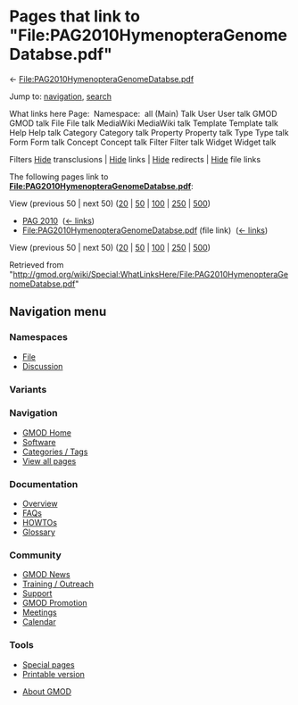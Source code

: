 <div id="mw-page-base" class="noprint">

</div>

<div id="mw-head-base" class="noprint">

</div>

<div id="content" class="mw-body" role="main">

<span id="top"></span>

<div id="mw-js-message" style="display:none;">

</div>



# <span dir="auto">Pages that link to "File:PAG2010HymenopteraGenomeDatabse.pdf"</span>

<div id="bodyContent">

<div id="contentSub">

←
[File:PAG2010HymenopteraGenomeDatabse.pdf](/wiki/File:PAG2010HymenopteraGenomeDatabse.pdf "File:PAG2010HymenopteraGenomeDatabse.pdf")

</div>

<div id="jump-to-nav" class="mw-jump">

Jump to: [navigation](#mw-navigation), [search](#p-search)

</div>

<div id="mw-content-text">

What links here Page:  Namespace:  all (Main) Talk User User talk GMOD
GMOD talk File File talk MediaWiki MediaWiki talk Template Template talk
Help Help talk Category Category talk Property Property talk Type Type
talk Form Form talk Concept Concept talk Filter Filter talk Widget
Widget talk

Filters
[Hide](/mediawiki/index.php?title=Special:WhatLinksHere/File:PAG2010HymenopteraGenomeDatabse.pdf&hidetrans=1 "Special:WhatLinksHere/File:PAG2010HymenopteraGenomeDatabse.pdf")
transclusions \|
[Hide](/mediawiki/index.php?title=Special:WhatLinksHere/File:PAG2010HymenopteraGenomeDatabse.pdf&hidelinks=1 "Special:WhatLinksHere/File:PAG2010HymenopteraGenomeDatabse.pdf")
links \|
[Hide](/mediawiki/index.php?title=Special:WhatLinksHere/File:PAG2010HymenopteraGenomeDatabse.pdf&hideredirs=1 "Special:WhatLinksHere/File:PAG2010HymenopteraGenomeDatabse.pdf")
redirects \|
[Hide](/mediawiki/index.php?title=Special:WhatLinksHere/File:PAG2010HymenopteraGenomeDatabse.pdf&hideimages=1 "Special:WhatLinksHere/File:PAG2010HymenopteraGenomeDatabse.pdf")
file links

The following pages link to
**[File:PAG2010HymenopteraGenomeDatabse.pdf](/wiki/File:PAG2010HymenopteraGenomeDatabse.pdf "File:PAG2010HymenopteraGenomeDatabse.pdf")**:

View (previous 50 \| next 50)
([20](/mediawiki/index.php?title=Special:WhatLinksHere/File:PAG2010HymenopteraGenomeDatabse.pdf&limit=20 "Special:WhatLinksHere/File:PAG2010HymenopteraGenomeDatabse.pdf")
\|
[50](/mediawiki/index.php?title=Special:WhatLinksHere/File:PAG2010HymenopteraGenomeDatabse.pdf&limit=50 "Special:WhatLinksHere/File:PAG2010HymenopteraGenomeDatabse.pdf")
\|
[100](/mediawiki/index.php?title=Special:WhatLinksHere/File:PAG2010HymenopteraGenomeDatabse.pdf&limit=100 "Special:WhatLinksHere/File:PAG2010HymenopteraGenomeDatabse.pdf")
\|
[250](/mediawiki/index.php?title=Special:WhatLinksHere/File:PAG2010HymenopteraGenomeDatabse.pdf&limit=250 "Special:WhatLinksHere/File:PAG2010HymenopteraGenomeDatabse.pdf")
\|
[500](/mediawiki/index.php?title=Special:WhatLinksHere/File:PAG2010HymenopteraGenomeDatabse.pdf&limit=500 "Special:WhatLinksHere/File:PAG2010HymenopteraGenomeDatabse.pdf"))

- [PAG 2010](/wiki/PAG_2010 "PAG 2010") ‎
  <span class="mw-whatlinkshere-tools">([←
  links](/mediawiki/index.php?title=Special:WhatLinksHere&target=PAG+2010 "Special:WhatLinksHere"))</span>
- [File:PAG2010HymenopteraGenomeDatabse.pdf](/wiki/File:PAG2010HymenopteraGenomeDatabse.pdf "File:PAG2010HymenopteraGenomeDatabse.pdf")
  (file link) ‎ <span class="mw-whatlinkshere-tools">([←
  links](/mediawiki/index.php?title=Special:WhatLinksHere&target=File%3APAG2010HymenopteraGenomeDatabse.pdf "Special:WhatLinksHere"))</span>

View (previous 50 \| next 50)
([20](/mediawiki/index.php?title=Special:WhatLinksHere/File:PAG2010HymenopteraGenomeDatabse.pdf&limit=20 "Special:WhatLinksHere/File:PAG2010HymenopteraGenomeDatabse.pdf")
\|
[50](/mediawiki/index.php?title=Special:WhatLinksHere/File:PAG2010HymenopteraGenomeDatabse.pdf&limit=50 "Special:WhatLinksHere/File:PAG2010HymenopteraGenomeDatabse.pdf")
\|
[100](/mediawiki/index.php?title=Special:WhatLinksHere/File:PAG2010HymenopteraGenomeDatabse.pdf&limit=100 "Special:WhatLinksHere/File:PAG2010HymenopteraGenomeDatabse.pdf")
\|
[250](/mediawiki/index.php?title=Special:WhatLinksHere/File:PAG2010HymenopteraGenomeDatabse.pdf&limit=250 "Special:WhatLinksHere/File:PAG2010HymenopteraGenomeDatabse.pdf")
\|
[500](/mediawiki/index.php?title=Special:WhatLinksHere/File:PAG2010HymenopteraGenomeDatabse.pdf&limit=500 "Special:WhatLinksHere/File:PAG2010HymenopteraGenomeDatabse.pdf"))

</div>

<div class="printfooter">

Retrieved from
"<http://gmod.org/wiki/Special:WhatLinksHere/File:PAG2010HymenopteraGenomeDatabse.pdf>"

</div>

<div id="catlinks" class="catlinks catlinks-allhidden">

</div>

<div class="visualClear">

</div>

</div>

</div>

<div id="mw-navigation">

## Navigation menu

<div id="mw-head">



<div id="left-navigation">

<div id="p-namespaces" class="vectorTabs" role="navigation"
aria-labelledby="p-namespaces-label">

### Namespaces

- <span id="ca-nstab-image"><a href="/wiki/File:PAG2010HymenopteraGenomeDatabse.pdf" accesskey="c"
  title="View the file page [c]">File</a></span>
- <span id="ca-talk"><a
  href="/mediawiki/index.php?title=File_talk:PAG2010HymenopteraGenomeDatabse.pdf&amp;action=edit&amp;redlink=1"
  accesskey="t"
  title="Discussion about the content page [t]">Discussion</a></span>

</div>

<div id="p-variants" class="vectorMenu emptyPortlet" role="navigation"
aria-labelledby="p-variants-label">

### 

### Variants[](#)

<div class="menu">

</div>

</div>

</div>

<div id="right-navigation">





</div>



</div>

</div>

</div>

<div id="mw-panel">

<div id="p-logo" role="banner">

<a href="/wiki/Main_Page"
style="background-image: url(http://gmod.org/images/GMOD-cogs.png);"
title="Visit the main page"></a>

</div>

<div id="p-Navigation" class="portal" role="navigation"
aria-labelledby="p-Navigation-label">

### Navigation

<div class="body">

- <span id="n-GMOD-Home">[GMOD Home](/wiki/Main_Page)</span>
- <span id="n-Software">[Software](/wiki/GMOD_Components)</span>
- <span id="n-Categories-.2F-Tags">[Categories /
  Tags](/wiki/Categories)</span>
- <span id="n-View-all-pages">[View all
  pages](/wiki/Special:AllPages)</span>

</div>

</div>

<div id="p-Documentation" class="portal" role="navigation"
aria-labelledby="p-Documentation-label">

### Documentation

<div class="body">

- <span id="n-Overview">[Overview](/wiki/Overview)</span>
- <span id="n-FAQs">[FAQs](/wiki/Category:FAQ)</span>
- <span id="n-HOWTOs">[HOWTOs](/wiki/Category:HOWTO)</span>
- <span id="n-Glossary">[Glossary](/wiki/Glossary)</span>

</div>

</div>

<div id="p-Community" class="portal" role="navigation"
aria-labelledby="p-Community-label">

### Community

<div class="body">

- <span id="n-GMOD-News">[GMOD News](/wiki/GMOD_News)</span>
- <span id="n-Training-.2F-Outreach">[Training /
  Outreach](/wiki/Training_and_Outreach)</span>
- <span id="n-Support">[Support](/wiki/Support)</span>
- <span id="n-GMOD-Promotion">[GMOD
  Promotion](/wiki/GMOD_Promotion)</span>
- <span id="n-Meetings">[Meetings](/wiki/Meetings)</span>
- <span id="n-Calendar">[Calendar](/wiki/Calendar)</span>

</div>

</div>

<div id="p-tb" class="portal" role="navigation"
aria-labelledby="p-tb-label">

### Tools

<div class="body">

- <span id="t-specialpages"><a href="/wiki/Special:SpecialPages" accesskey="q"
  title="A list of all special pages [q]">Special pages</a></span>
- <span id="t-print"><a
  href="/mediawiki/index.php?title=Special:WhatLinksHere/File:PAG2010HymenopteraGenomeDatabse.pdf&amp;printable=yes"
  rel="alternate" accesskey="p"
  title="Printable version of this page [p]">Printable version</a></span>

</div>

</div>

</div>

</div>

<div id="footer" role="contentinfo">

- <span id="footer-places-about">[About
  GMOD](/wiki/GMOD:About "GMOD:About")</span>

<!-- -->






</div>
